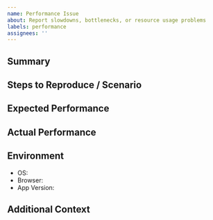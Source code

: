 ```yaml
---
name: Performance Issue
about: Report slowdowns, bottlenecks, or resource usage problems
labels: performance
assignees: ''
---
```


## Summary

<!-- Briefly describe the performance issue. -->

## Steps to Reproduce / Scenario

<!-- How did you encounter the issue? Include steps, data, or context. -->

## Expected Performance

<!-- What performance did you expect? -->

## Actual Performance

<!-- What did you observe? Include metrics, logs, or screenshots if possible. -->

## Environment
- OS:
- Browser:
- App Version:

## Additional Context

<!-- Any other information, links, or context that might help. -->
